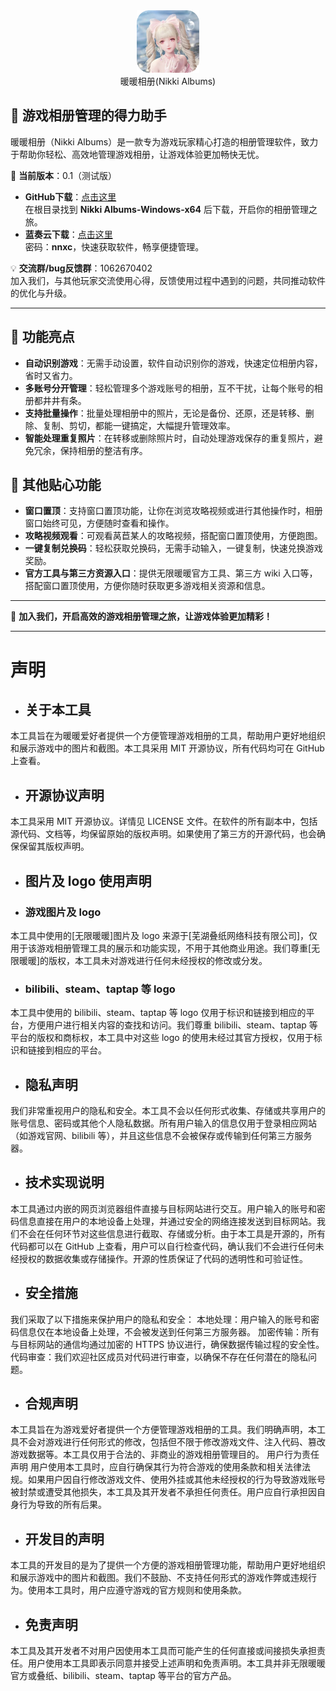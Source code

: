 <div align="center">
  <img src="src/0.1/Windows/assets/logo/nikki_albums.webp" alt="Nikki Albums", width="100", height="100">
  <br/>
  暖暖相册(Nikki Albums)
</div>

<h2>🌟 游戏相册管理的得力助手</h2>

暖暖相册（Nikki Albums）是一款专为游戏玩家精心打造的相册管理软件，致力于帮助你轻松、高效地管理游戏相册，让游戏体验更加畅快无忧。

🚀 **当前版本**：0.1（测试版）

- **GitHub下载**：[点击这里](https://github.com/RanAxro/nikki_albums)  
  在根目录找到 **Nikki Albums-Windows-x64** 后下载，开启你的相册管理之旅。
- **蓝奏云下载**：[点击这里](https://ranaxro.lanzouu.com/iTf9H35pmpab)  
  密码：**nnxc**，快速获取软件，畅享便捷管理。

💡 **交流群/bug反馈群**：1062670402  
加入我们，与其他玩家交流使用心得，反馈使用过程中遇到的问题，共同推动软件的优化与升级。

***

## 🎯 功能亮点

- **自动识别游戏**：无需手动设置，软件自动识别你的游戏，快速定位相册内容，省时又省力。
- **多账号分开管理**：轻松管理多个游戏账号的相册，互不干扰，让每个账号的相册都井井有条。
- **支持批量操作**：批量处理相册中的照片，无论是备份、还原，还是转移、删除、复制、剪切，都能一键搞定，大幅提升管理效率。
- **智能处理重复照片**：在转移或删除照片时，自动处理游戏保存的重复照片，避免冗余，保持相册的整洁有序。

## 🌟 其他贴心功能

- **窗口置顶**：支持窗口置顶功能，让你在浏览攻略视频或进行其他操作时，相册窗口始终可见，方便随时查看和操作。
- **攻略视频观看**：可观看莴苣某人的攻略视频，搭配窗口置顶使用，方便跑图。
- **一键复制兑换码**：轻松获取兑换码，无需手动输入，一键复制，快速兑换游戏奖励。
- **官方工具与第三方资源入口**：提供无限暖暖官方工具、第三方 wiki 入口等，搭配窗口置顶使用，方便你随时获取更多游戏相关资源和信息。

---

🎉 **加入我们，开启高效的游戏相册管理之旅，让游戏体验更加精彩！**

***

# 声明

* ## 关于本工具
本工具旨在为暖暖爱好者提供一个方便管理游戏相册的工具，帮助用户更好地组织和展示游戏中的图片和截图。本工具采用 MIT 开源协议，所有代码均可在 GitHub 上查看。
* ## 开源协议声明
本工具采用 MIT 开源协议。详情见 LICENSE 文件。在软件的所有副本中，包括源代码、文档等，均保留原始的版权声明。如果使用了第三方的开源代码，也会确保保留其版权声明。
* ## 图片及 logo 使用声明
 + ### 游戏图片及 logo
本工具中使用的[无限暖暖]图片及 logo 来源于[芜湖叠纸网络科技有限公司]，仅用于该游戏相册管理工具的展示和功能实现，不用于其他商业用途。我们尊重[无限暖暖]的版权，本工具未对游戏进行任何未经授权的修改或分发。
 + ### bilibili、steam、taptap 等 logo
本工具中使用的 bilibili、steam、taptap 等 logo 仅用于标识和链接到相应的平台，方便用户进行相关内容的查找和访问。我们尊重 bilibili、steam、taptap 等平台的版权和商标权，本工具中对这些 logo 的使用未经过其官方授权，仅用于标识和链接到相应的平台。
* ## 隐私声明
我们非常重视用户的隐私和安全。本工具不会以任何形式收集、存储或共享用户的账号信息、密码或其他个人隐私数据。所有用户输入的信息仅用于登录相应网站（如游戏官网、bilibili 等），并且这些信息不会被保存或传输到任何第三方服务器。
* ## 技术实现说明
本工具通过内嵌的网页浏览器组件直接与目标网站进行交互。用户输入的账号和密码信息直接在用户的本地设备上处理，并通过安全的网络连接发送到目标网站。我们不会在任何环节对这些信息进行截取、存储或分析。由于本工具是开源的，所有代码都可以在 GitHub 上查看，用户可以自行检查代码，确认我们不会进行任何未经授权的数据收集或存储操作。开源的性质保证了代码的透明性和可验证性。
* ## 安全措施
我们采取了以下措施来保护用户的隐私和安全：
本地处理：用户输入的账号和密码信息仅在本地设备上处理，不会被发送到任何第三方服务器。
加密传输：所有与目标网站的通信均通过加密的 HTTPS 协议进行，确保数据传输过程的安全性。
代码审查：我们欢迎社区成员对代码进行审查，以确保不存在任何潜在的隐私问题。
* ## 合规声明
本工具旨在为游戏爱好者提供一个方便管理游戏相册的工具。我们明确声明，本工具不会对游戏进行任何形式的修改，包括但不限于修改游戏文件、注入代码、篡改游戏数据等。本工具仅用于合法的、非商业的游戏相册管理目的。
用户行为责任声明
用户使用本工具时，应自行确保其行为符合游戏的使用条款和相关法律法规。如果用户因自行修改游戏文件、使用外挂或其他未经授权的行为导致游戏账号被封禁或遭受其他损失，本工具及其开发者不承担任何责任。用户应自行承担因自身行为导致的所有后果。
* ## 开发目的声明
本工具的开发目的是为了提供一个方便的游戏相册管理功能，帮助用户更好地组织和展示游戏中的图片和截图。我们不鼓励、不支持任何形式的游戏作弊或违规行为。使用本工具时，用户应遵守游戏的官方规则和使用条款。
* ## 免责声明
本工具及其开发者不对用户因使用本工具而可能产生的任何直接或间接损失承担责任。用户使用本工具即表示同意并接受上述声明和免责声明。本工具并非无限暖暖官方或叠纸、bilibili、steam、taptap 等平台的官方产品。
